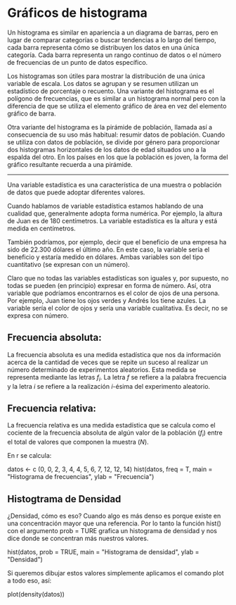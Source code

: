 # Gráficos de histograma

Un histograma es similar en apariencia a un diagrama de barras, pero en lugar de comparar categorías o buscar tendencias a lo largo del tiempo, cada barra representa cómo se distribuyen los datos en una única categoría. Cada barra representa un rango continuo de datos o el número de frecuencias de un punto de datos específico.

Los histogramas son útiles para mostrar la distribución de una única variable de escala.  Los datos se agrupan y se resumen utilizan un estadístico de porcentaje o recuento. Una variante del histograma es el polígono de frecuencias, que es similar a un histograma normal pero con la diferencia de que se utiliza el elemento gráfico de área en vez del elemento gráfico de barra. 

Otra variante del histograma es la pirámide de población, llamada así a consecuencia de su uso más habitual: resumir datos de población. Cuando se utiliza con datos de población, se divide por género para proporcionar dos histogramas horizontales de los datos de edad situados uno a la espalda del otro. En los países en los que la población es joven, la forma del gráfico resultante recuerda a una pirámide.


------------------------------------------------------------------------------------------------------

Una variable estadística es una característica de una muestra o población de datos que puede adoptar diferentes valores.

Cuando hablamos de variable estadística estamos hablando de una cualidad que, generalmente adopta forma numérica. Por ejemplo, la altura de Juan es de 180 centímetros. La variable estadística es la altura y está medida en centímetros.

También podríamos, por ejemplo, decir que el beneficio de una empresa ha sido de 22.300 dólares el último año. En este caso, la variable sería el beneficio y estaría medido en dólares. Ambas variables son del tipo cuantitativo (se expresan con un número).

Claro que no todas las variables estadísticas son iguales y, por supuesto, no todas se pueden (en principio) expresar en forma de número. Así, otra variable que podríamos encontrarnos es el color de ojos de una persona. Por ejemplo, Juan tiene los ojos verdes y Andrés los tiene azules. La variable sería el color de ojos y sería una variable cualitativa. Es decir, no se expresa con número.

## Frecuencia absoluta:

La frecuencia absoluta es una medida estadística que nos da información acerca de la cantidad de veces que se repite un suceso al realizar un número determinado de experimentos aleatorios. Esta medida se representa mediante las letras $f_i$. La letra $f$ se refiere a la palabra frecuencia y la letra $i$ se refiere a la realización $i$-ésima del experimento aleatorio.

## Frecuencia relativa:

La frecuencia relativa es una medida estadística que se calcula como el cociente de la frecuencia absoluta de algún valor de la población ($f_i$) entre el total de valores que componen la muestra ($N$).

En r se calcula:

datos <- c (0, 0, 2, 3, 4, 4, 5, 6, 7, 12, 12, 14)
hist(datos, freq = T, main = "Histograma de frecuencias", ylab = "Frecuencia")


  
## Histogtrama de Densidad

¿Densidad, cómo es eso? Cuando algo es más denso es porque existe en una concentración mayor que una referencia. Por lo tanto la función hist() con el argumento prob = TURE grafica un histograma de densidad y nos dice donde se concentran más nuestros valores.

hist(datos, prob = TRUE, main = "Histograma de densidad",  ylab = "Densidad")

Si queremos dibujar estos valores simplemente aplicamos el comando plot a todo eso, así:

plot(density(datos))

